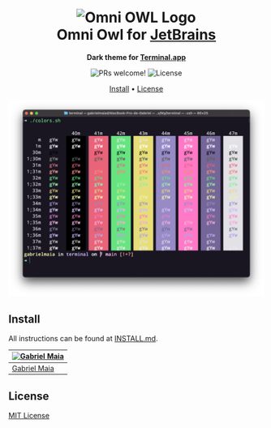 <h1 align="center">
  <br>
  <img src="https://raw.githubusercontent.com/gabrielmaialva33/terminal/master/.github/assets/icon.png" alt="Omni OWL Logo" width="200">
  <br>
  Omni Owl for <a href="https://www.jetbrains.com">JetBrains</a>
  <br>
</h1>

<p align="center">
  <strong>Dark theme for <a href="https://en.wikipedia.org/wiki/Terminal_(macOS)">Terminal.app</a></strong>
</p>

<p align="center">
  <img src="https://img.shields.io/badge/PRs-welcome-%235FCC6F.svg" alt="PRs welcome!" />

  <img alt="License" src="https://img.shields.io/badge/license-MIT-%235FCC6F">
</p>

<p align="center">
  <a href="#install">Install</a> •
  <a href="#license">License</a>
</p>

<p align="center">
  <img alt="Omni screnshoot for Terminal.app" src="./screenshot.png">
</p>

## Install

All instructions can be found at [INSTALL.md](./INSTALL.md).

| [![Gabriel Maia](https://avatars.githubusercontent.com/u/26732067?size=100)](https://github.com/demartini) |
|------------------------------------------------------------------------------------------------------------|
| [Gabriel Maia](https://github.com/gabrielmaialva33)                                                             |

## License

[MIT License](./LICENSE.md)
